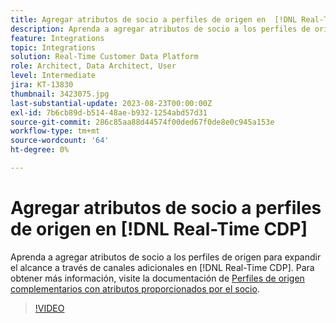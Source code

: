 ```yaml
---
title: Agregar atributos de socio a perfiles de origen en  [!DNL Real-Time CDP]
description: Aprenda a agregar atributos de socio a los perfiles de origen para expandir el alcance a través de canales adicionales en  [!DNL Real-Time CDP].
feature: Integrations
topic: Integrations
solution: Real-Time Customer Data Platform
role: Architect, Data Architect, User
level: Intermediate
jira: KT-13830
thumbnail: 3423075.jpg
last-substantial-update: 2023-08-23T00:00:00Z
exl-id: 7b6cb89d-b514-48ae-b932-1254abd57d31
source-git-commit: 286c85aa88d44574f00ded67f0de8e0c945a153e
workflow-type: tm+mt
source-wordcount: '64'
ht-degree: 0%

---
```


# Agregar atributos de socio a perfiles de origen en [!DNL Real-Time CDP]

Aprenda a agregar atributos de socio a los perfiles de origen para expandir el alcance a través de canales adicionales en [!DNL Real-Time CDP]. Para obtener más información, visite la documentación de [Perfiles de origen complementarios con atributos proporcionados por el socio](https://experienceleague.adobe.com/docs/experience-platform/rtcdp/use-cases/partner-data/supplement-first-party-profiles.html).

>[!VIDEO](https://video.tv.adobe.com/v/3423075/?learn=on&enablevpops)
